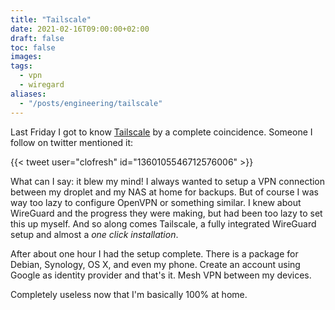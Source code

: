 ```yaml
---
title: "Tailscale"
date: 2021-02-16T09:00:00+02:00
draft: false
toc: false
images:
tags: 
  - vpn
  - wiregard
aliases:
  - "/posts/engineering/tailscale"
---
```


Last Friday I got to know [Tailscale][0] by a complete coincidence. Someone I
follow on twitter mentioned it:

{{< tweet user="clofresh" id="1360105546712576006" >}}

What can I say: it blew my mind! I always wanted to setup a VPN connection
between my droplet and my NAS at home for backups. But of course I was way too
lazy to configure OpenVPN or something similar. I knew about WireGuard and the
progress they were making, but had been too lazy to set this up myself. And so
along comes Tailscale, a fully integrated WireGuard setup and almost a *one
click installation*.

After about one hour I had the setup complete. There is a package for Debian,
Synology, OS X, and even my phone. Create an account using Google as identity
provider and that's it. Mesh VPN between my devices.

Completely useless now that I'm basically 100% at home.

[0]: https://tailscale.com
